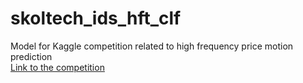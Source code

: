 # skoltech_ids_hft_clf
Model for Kaggle competition related to high frequency price motion prediction <br>
[Link to the competition](https://www.kaggle.com/competitions/caltech-cs155-2020)
